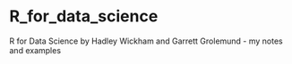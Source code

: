 # R_for_data_science
R for Data Science by Hadley Wickham and Garrett Grolemund - my notes and examples
